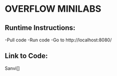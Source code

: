 # OVERFLOW MINILABS

## Runtime Instructions:
-Pull code
-Run code
-Go to http://localhost:8080/

## Link to Code:
Sanvi[]


    
